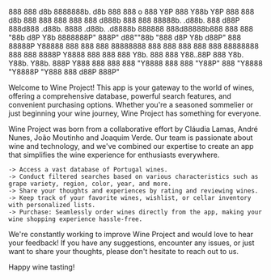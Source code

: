 
888       888 d8b                        8888888b.                   d8b                   888
888   o   888 Y8P                        888   Y88b                  Y8P                   888
888  d8b  888                            888    888                                        888
888 d888b 888 888 88888b.   .d88b.       888   d88P 888d888 .d88b.  8888  .d88b.   .d8888b 888888
888d88888b888 888 888 "88b d8P  Y8b      8888888P"  888P"  d88""88b "888 d8P  Y8b d88P"    888
88888P Y88888 888 888  888 88888888      888        888    888  888  888 88888888 888      888
8888P   Y8888 888 888  888 Y8b.          888        888    Y88..88P  888 Y8b.     Y88b.    Y88b.
888P     Y888 888 888  888  "Y8888       888        888     "Y88P"   888  "Y8888   "Y8888P  "Y888
                                                                     888
                                                                    d88P
                                                                  888P"


Welcome to Wine Project! This app is your gateway to the world of wines, offering a comprehensive database,
powerful search features, and convenient purchasing options.
Whether you're a seasoned sommelier or just beginning your wine journey, Wine Project has something for everyone.

Wine Project was born from a collaborative effort by Cláudia Lamas, André Nunes, João Moutinho and Joaquim Verde.
Our team is passionate about wine and technology, and we've combined our expertise to create an app that simplifies the wine experience for enthusiasts everywhere.

    -> Access a vast database of Portugal wines.
    -> Conduct filtered searches based on various characteristics such as grape variety, region, color, year, and more.
    -> Share your thoughts and experiences by rating and reviewing wines.
    -> Keep track of your favorite wines, wishlist, or cellar inventory with personalized lists.
    -> Purchase: Seamlessly order wines directly from the app, making your wine shopping experience hassle-free.

We're constantly working to improve Wine Project and would love to hear your feedback!
If you have any suggestions, encounter any issues, or just want to share your thoughts, please don't hesitate to reach out to us.

Happy wine tasting!






                     
                                                                               